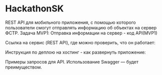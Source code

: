 # HackathonSK

REST API для мобильного приложения, с помощью которого пользователи смогут отправлять информацию об объектах на сервер ФСТР.
Задача MVP1:
Отправка информации на сервер - код API(MVP1)



Ссылка на сервис (REST API), где можно проверить, что он работает:


Инструкция по деплою на хостинг - как развернуть приложение:


Примеры запросов для API. Использование Swagger — будет преимуществом.
